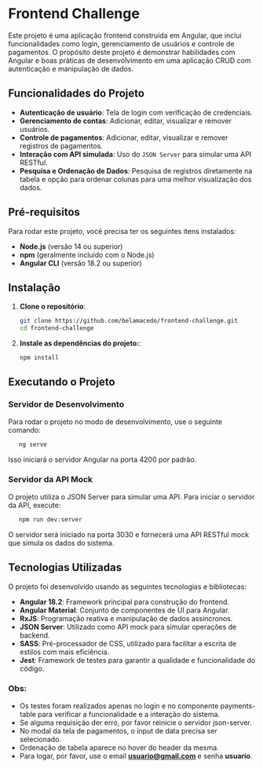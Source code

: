 # Frontend Challenge

Este projeto é uma aplicação frontend construída em Angular, que inclui funcionalidades como login, gerenciamento de usuários e controle de pagamentos. O propósito deste projeto é demonstrar habilidades com Angular e boas práticas de desenvolvimento em uma aplicação CRUD com autenticação e manipulação de dados.

## Funcionalidades do Projeto

- **Autenticação de usuário**: Tela de login com verificação de credenciais.
- **Gerenciamento de contas**: Adicionar, editar, visualizar e remover usuários.
- **Controle de pagamentos**: Adicionar, editar, visualizar e remover registros de pagamentos.
- **Interação com API simulada**: Uso do `JSON Server` para simular uma API RESTful.
- **Pesquisa e Ordenação de Dados**: Pesquisa de registros diretamente na tabela e opção para ordenar colunas para uma melhor visualização dos dados.

## Pré-requisitos

Para rodar este projeto, você precisa ter os seguintes itens instalados:

- **Node.js** (versão 14 ou superior)
- **npm** (geralmente incluído com o Node.js)
- **Angular CLI** (versão 18.2 ou superior)

## Instalação

1. **Clone o repositório**:

   ```bash
   git clone https://github.com/belamacedo/frontend-challenge.git
   cd frontend-challenge
   ```

2. **Instale as dependências do projeto:**:
   ```bash
   npm install
   ```

## Executando o Projeto

### Servidor de Desenvolvimento

Para rodar o projeto no modo de desenvolvimento, use o seguinte comando:

```bash
   ng serve
```

Isso iniciará o servidor Angular na porta 4200 por padrão.

### Servidor da API Mock

O projeto utiliza o JSON Server para simular uma API. Para iniciar o servidor da API, execute:

```bash
   npm run dev:server
```

O servidor será iniciado na porta 3030 e fornecerá uma API RESTful mock que simula os dados do sistema.

## Tecnologias Utilizadas

O projeto foi desenvolvido usando as seguintes tecnologias e bibliotecas:

- **Angular 18.2**: Framework principal para construção do frontend.
- **Angular Material**: Conjunto de componentes de UI para Angular.
- **RxJS**: Programação reativa e manipulação de dados assíncronos.
- **JSON Server**: Utilizado como API mock para simular operações de backend.
- **SASS**: Pré-processador de CSS, utilizado para facilitar a escrita de estilos com mais eficiência.
- **Jest**: Framework de testes para garantir a qualidade e funcionalidade do código.

### Obs:

- Os testes foram realizados apenas no login e no componente payments-table para verificar a funcionalidade e a interação do sistema.
- Se alguma requisição der erro, por favor reinicie o servidor json-server.
- No modal da tela de pagamentos, o input de data precisa ser selecionado.
- Ordenação de tabela aparece no hover do header da mesma.
- Para logar, por favor, use o email **usuario@gmail.com** e senha **usuario**.
